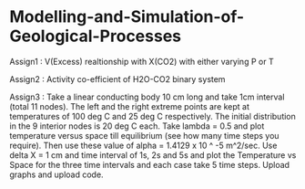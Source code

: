 # Modelling-and-Simulation-of-Geological-Processes

Assign1 : V(Excess) realtionship with X(CO2) with either varying P or T

Assign2 : Activity co-efficient of H2O-CO2 binary system

Assign3 : Take a linear conducting body 10 cm long and take 1cm interval (total 11 nodes). The left and the right extreme points are kept at temperatures of 100 deg C and 25 deg C respectively. The initial distribution in the 9 interior nodes is 20 deg C each. Take lambda = 0.5 and plot temperature versus space till equilibrium (see how many time steps you require). Then use these value of alpha = 1.4129 x 10 ^ -5 m^2/sec. Use delta X = 1 cm and time interval of 1s, 2s and 5s and plot the Temperature vs Space for the three time intervals and each case take 5 time steps. Upload graphs and upload code. 

